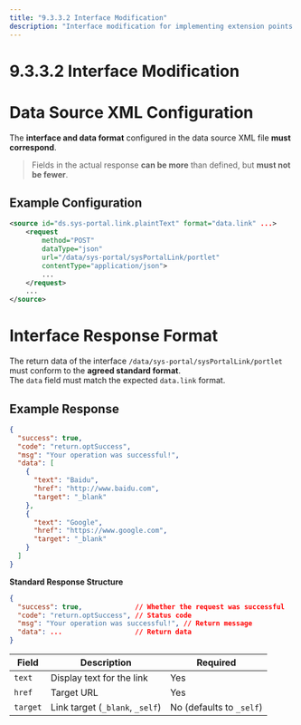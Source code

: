 ```yaml
---
title: "9.3.3.2 Interface Modification"
description: "Interface modification for implementing extension points."
---
```


# 9.3.3.2 Interface Modification

# Data Source XML Configuration

The **interface and data format** configured in the data source XML file **must correspond**.  
> Fields in the actual response **can be more** than defined, but **must not be fewer**.



## Example Configuration

```xml
<source id="ds.sys-portal.link.plaintText" format="data.link" ...>
    <request 
        method="POST" 
        dataType="json" 
        url="/data/sys-portal/sysPortalLink/portlet" 
        contentType="application/json">
        ...
    </request>
    ...
</source>
```
# Interface Response Format

The return data of the interface `/data/sys-portal/sysPortalLink/portlet` must conform to the **agreed standard format**.  
The `data` field must match the expected `data.link` format.



## Example Response

```json
{
  "success": true,
  "code": "return.optSuccess",
  "msg": "Your operation was successful!",
  "data": [
    {
      "text": "Baidu",
      "href": "http://www.baidu.com",
      "target": "_blank"
    },
    {
      "text": "Google",
      "href": "https://www.google.com",
      "target": "_blank"
    }
  ]
}
```
**Standard Response Structure**
```json
{
  "success": true,             // Whether the request was successful
  "code": "return.optSuccess", // Status code
  "msg": "Your operation was successful!", // Return message
  "data": ...                  // Return data
}
```
| Field    | Description                     | Required                 |
| -------- | ------------------------------- | ------------------------ |
| `text`   | Display text for the link       | Yes                      |
| `href`   | Target URL                      | Yes                      |
| `target` | Link target (`_blank`, `_self`) | No (defaults to `_self`) |

